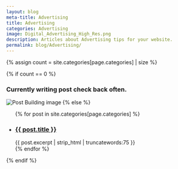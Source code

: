```yaml
---
layout: blog  
meta-title: Advertising
title: Advertising
categories: Advertising
image: Digital_Advertising_High_Res.png
description: Articles about Advertising tips for your website.
permalink: blog/Advertising/
---
```


{% assign count = site.categories[page.categories] | size %}

{% if count == 0 %}
  <h3 class="text-center">Currently writing post check back often.</h3>
  <img src="{{site.url}}/assets/images/postbuilding.jpg" class="img-responsive img-thumbnail hidden-xs hidden-sm" alt="Post Building image">
{% else %}  
  <ul>
    {% for post in site.categories[page.categories] %}
      <li>
        <h3><a href="{{ post.url }}">{{ post.title }}</a></h3>
        {{ post.excerpt | strip_html | truncatewords:75 }}
      </li>
    {% endfor %}  
  </ul>
{% endif %}
